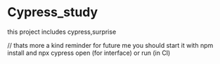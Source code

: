 # Cypress_study

this project includes cypress,surprise

// thats more a kind reminder for future me
you should start it with npm install and npx cypress open (for interface) or run (in CI) 